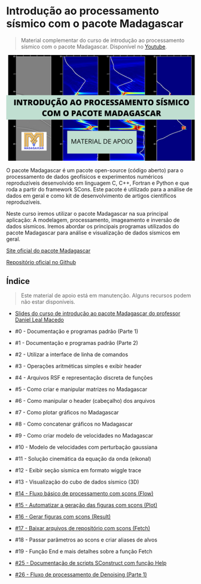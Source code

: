 # Introdução ao processamento sísmico com o pacote Madagascar

> Material complementar do curso de introdução ao processamento sísmico com o pacote Madagascar. Disponível no [Youtube](https://www.youtube.com/watch?v=m08qFF0Kv_E&list=PLLCFxfe9wkl9k6CDPEEC3ngxuMCHPrc_Z&index=4).

<img src="https://github.com/Geofisicando/Madagascar/blob/main/intro_madagascar.png" width=1000>

O pacote Madagascar é um pacote open-source (código aberto) para o processamento de dados geofísicos e experimentos numéricos reproduzíveis desenvolvido em linguagem C,
C++, Fortran e Python e que roda a partir do framework SCons.
Este pacote é utilizado para a análise de dados em geral e como kit de desenvolvimento de artigos científicos reproduzíveis.

Neste curso iremos utilizar o pacote Madagascar na sua principal aplicação: A modelagem, processamento, imageamento e inversão de dados sísmicos.
Iremos abordar os principais programas utilizados do pacote Madagascar para análise e visualização de dados sísmicos em geral.

[Site oficial do pacote Madagascar](https://ahay.org/wiki/Main_Page)

[Repositório oficial no Github](https://github.com/ahay/src)

## Índice

> Este material de apoio está em manutenção. Alguns recursos podem não estar disponíveis.

* [Slides do curso de introdução ao pacote Madagascar do professor Daniel Leal Macedo](https://github.com/Geofisicando/Madagascar/tree/main/Slides#slides-do-curso-de-introdu%C3%A7%C3%A3o-ao-pacote-madagascar-do-professor-daniel-leal-macedo)
* #0 - Documentação e programas padrão (Parte 1)
* #1 - Documentação e programas padrão (Parte 2)
* #2 - Utilizar a interface de linha de comandos
* #3 - Operações aritméticas simples e exibir header
* #4 - Arquivos RSF e representação discreta de funções
* #5 - Como criar e manipular matrizes no Madagascar
* #6 - Como manipular o header (cabeçalho) dos arquivos
* #7 - Como plotar gráficos no Madagascar
* #8 - Como concatenar gráficos no Madagascar
* #9 - Como criar modelo de velocidades no Madagascar
* #10 - Modelo de velocidades com perturbação gaussiana
* #11 - Solução cinemática da equação da onda (eikonal)
* #12 - Exibir seção sísmica em formato wiggle trace
* #13 - Visualização do cubo de dados sísmico (3D)
* [#14 - Fluxo básico de processamento com scons (Flow)](https://github.com/Geofisicando/Madagascar/tree/main/exemplos/Flow#aula-14---fluxo-b%C3%A1sico-de-processamento-com-scons-flow)
* [#15 - Automatizar a geração das figuras com scons (Plot)](https://github.com/Geofisicando/Madagascar/tree/main/exemplos/Plot#aula-15---automatizar-a-gera%C3%A7%C3%A3o-das-figuras-com-scons-plot)
* [#16 - Gerar figuras com scons (Result)](https://github.com/Geofisicando/Madagascar/tree/main/exemplos/Result#aula-16---gerar-figuras-com-scons-result)
* [#17 - Baixar arquivos de repositório com scons (Fetch)](https://github.com/Geofisicando/Madagascar/tree/main/exemplos/Fetch#aula-17---baixar-arquivos-de-reposit%C3%B3rio-com-scons-fetch)
* #18 - Passar parâmetros ao scons e criar aliases de alvos
* #19 - Função End e mais detalhes sobre a função Fetch

* [#25 - Documentação de scripts SConstruct com função Help](https://github.com/Geofisicando/Madagascar/tree/main/exemplos/Help#aula-25---documenta%C3%A7%C3%A3o-de-scripts-sconstruct-com-fun%C3%A7%C3%A3o-help)
* [#26 - Fluxo de processamento de Denoising (Parte 1)](https://github.com/Geofisicando/Madagascar/tree/main/exemplos/processing/denoising#aula-26---fluxo-de-processamento-de-denoising-parte-1)
